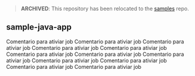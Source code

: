 > **ARCHIVED**: This repository has been relocated to the [samples](https://github.com/buildpack/samples/) repo.

## sample-java-app


Comentario para ativiar job
Comentario para ativiar job
Comentario para ativiar job
Comentario para ativiar job
Comentario para ativiar job
Comentario para ativiar job
Comentario para ativiar job
Comentario para ativiar job
Comentario para ativiar job
Comentario para ativiar job
Comentario para ativiar job
Comentario para ativiar job
